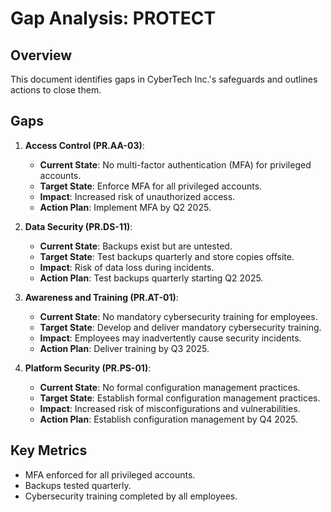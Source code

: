 # Gap Analysis: PROTECT

## Overview
This document identifies gaps in CyberTech Inc.'s safeguards and outlines actions to close them.

## Gaps
1. **Access Control (PR.AA-03)**:
   - **Current State**: No multi-factor authentication (MFA) for privileged accounts.
   - **Target State**: Enforce MFA for all privileged accounts.
   - **Impact**: Increased risk of unauthorized access.
   - **Action Plan**: Implement MFA by Q2 2025.

2. **Data Security (PR.DS-11)**:
   - **Current State**: Backups exist but are untested.
   - **Target State**: Test backups quarterly and store copies offsite.
   - **Impact**: Risk of data loss during incidents.
   - **Action Plan**: Test backups quarterly starting Q2 2025.

3. **Awareness and Training (PR.AT-01)**:
   - **Current State**: No mandatory cybersecurity training for employees.
   - **Target State**: Develop and deliver mandatory cybersecurity training.
   - **Impact**: Employees may inadvertently cause security incidents.
   - **Action Plan**: Deliver training by Q3 2025.

4. **Platform Security (PR.PS-01)**:
   - **Current State**: No formal configuration management practices.
   - **Target State**: Establish formal configuration management practices.
   - **Impact**: Increased risk of misconfigurations and vulnerabilities.
   - **Action Plan**: Establish configuration management by Q4 2025.

## Key Metrics
- MFA enforced for all privileged accounts.
- Backups tested quarterly.
- Cybersecurity training completed by all employees.
